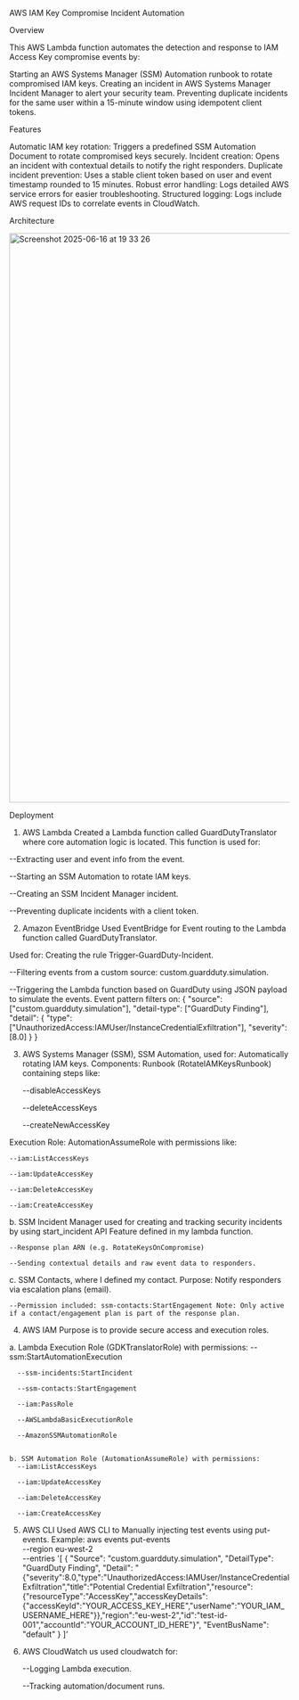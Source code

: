 AWS IAM Key Compromise Incident Automation

Overview

This AWS Lambda function automates the detection and response to IAM Access Key compromise events by:

Starting an AWS Systems Manager (SSM) Automation runbook to rotate compromised IAM keys.
Creating an incident in AWS Systems Manager Incident Manager to alert your security team.
Preventing duplicate incidents for the same user within a 15-minute window using idempotent client tokens.

Features

Automatic IAM key rotation: Triggers a predefined SSM Automation Document to rotate compromised keys securely.
Incident creation: Opens an incident with contextual details to notify the right responders.
Duplicate incident prevention: Uses a stable client token based on user and event timestamp rounded to 15 minutes.
Robust error handling:  Logs detailed AWS service errors for easier troubleshooting.
Structured logging: Logs include AWS request IDs to correlate events in CloudWatch.


Architecture

<img width="1022" alt="Screenshot 2025-06-16 at 19 33 26" src="https://github.com/user-attachments/assets/40a03ef3-cd07-4c5b-95fd-ba7aaae15413" />




Deployment

1. AWS Lambda
Created a Lambda function called GuardDutyTranslator where core automation logic is located.
This function is used for:

  --Extracting user and event info from the event.
  
  --Starting an SSM Automation to rotate IAM keys.
  
  --Creating an SSM Incident Manager incident.
  
  --Preventing duplicate incidents with a client token.


 2. Amazon EventBridge
Used EventBridge for Event routing to the Lambda function called GuardDutyTranslator.

Used for: Creating the rule Trigger-GuardDuty-Incident.

  --Filtering events from a custom source: custom.guardduty.simulation.
  
  --Triggering the Lambda function based on GuardDuty using JSON payload to simulate the events.
    Event pattern filters on:
      {
        "source": ["custom.guardduty.simulation"],
        "detail-type": ["GuardDuty Finding"],
        "detail": {
          "type": ["UnauthorizedAccess:IAMUser/InstanceCredentialExfiltration"],
          "severity": [8.0]
        }
      }


 3. AWS Systems Manager (SSM), SSM Automation, used for: Automatically rotating IAM keys.
  Components:
  Runbook (RotateIAMKeysRunbook) containing steps like:

    --disableAccessKeys
    
    --deleteAccessKeys
    
    --createNewAccessKey

Execution Role: AutomationAssumeRole with permissions like:

    --iam:ListAccessKeys
    
    --iam:UpdateAccessKey
    
    --iam:DeleteAccessKey
    
    --iam:CreateAccessKey

b. SSM Incident Manager used for creating and tracking security incidents by using start_incident API Feature defined in my lambda function.

    --Response plan ARN (e.g. RotateKeysOnCompromise)
    
    --Sending contextual details and raw event data to responders.


c. SSM Contacts, where I defined my contact. Purpose: Notify responders via escalation plans (email).

    --Permission included: ssm-contacts:StartEngagement Note: Only active if a contact/engagement plan is part of the response plan.

 4. AWS IAM Purpose is to provide secure access and execution roles.

   a. Lambda Execution Role (GDKTranslatorRole) with permissions:
      --ssm:StartAutomationExecution
      
      --ssm-incidents:StartIncident
      
      --ssm-contacts:StartEngagement
      
      --iam:PassRole

      --AWSLambdaBasicExecutionRole
      
      --AmazonSSMAutomationRole


    b. SSM Automation Role (AutomationAssumeRole) with permissions:
      --iam:ListAccessKeys
      
      --iam:UpdateAccessKey
      
      --iam:DeleteAccessKey
      
      --iam:CreateAccessKey


 5. AWS CLI
Used AWS CLI to Manually injecting test events using put-events.
Example:
aws events put-events \
  --region eu-west-2 \
  --entries '[
  {
    "Source": "custom.guardduty.simulation",
    "DetailType": "GuardDuty Finding",
    "Detail": "{\"severity\":8.0,\"type\":\"UnauthorizedAccess:IAMUser/InstanceCredentialExfiltration\",\"title\":\"Potential Credential Exfiltration\",\"resource\":{\"resourceType\":\"AccessKey\",\"accessKeyDetails\":{\"accessKeyId\":\"YOUR_ACCESS_KEY_HERE\",\"userName\":\"YOUR_IAM_USERNAME_HERE\"}},\"region\":\"eu-west-2\",\"id\":\"test-id-001\",\"accountId\":\"YOUR_ACCOUNT_ID_HERE\"}",
    "EventBusName": "default"
  }
]’
 
6. AWS CloudWatch us used cloudwatch for:

    --Logging Lambda execution.
    
    --Tracking automation/document runs.
